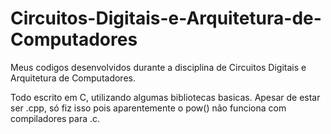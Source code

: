# Circuitos-Digitais-e-Arquitetura-de-Computadores
Meus codigos desenvolvidos durante a disciplina de Circuitos Digitais e Arquitetura de Computadores.

Todo escrito em C, utilizando algumas bibliotecas basicas.
Apesar de estar ser .cpp, só fiz isso pois aparentemente o pow() não funciona com compiladores para .c.
